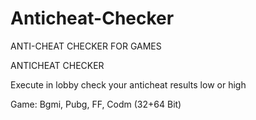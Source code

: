 # Anticheat-Checker
ANTI-CHEAT CHECKER FOR GAMES


ANTICHEAT CHECKER

Execute in lobby check your anticheat results low or high

Game: Bgmi, Pubg, FF, Codm (32+64 Bit)
